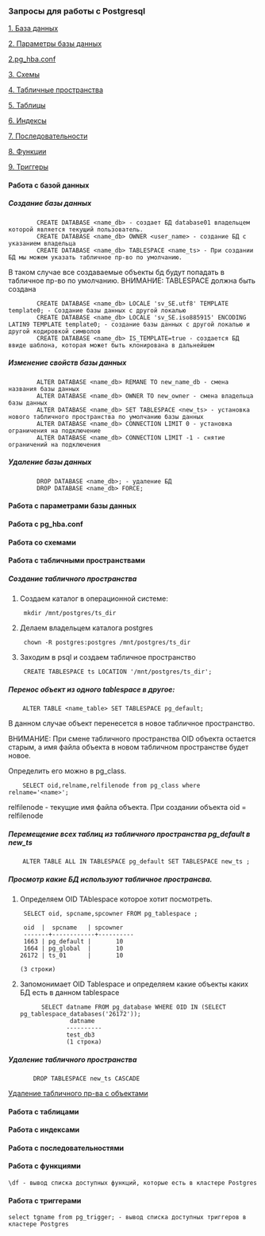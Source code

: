 ### Запросы для работы с Postgresql 
[1. База данных](https://github.com/Aleksey-10081967/Postgresql-study/blob/main/psql_query/readme.md#Работа-с-базой-данных)

[2. Параметры базы данных](https://github.com/Aleksey-10081967/Postgresql-study/blob/main/psql_query/readme.md#Работа-с-Параметрами-базы-данных)

[2.pg_hba.conf](https://github.com/Aleksey-10081967/Postgresql-study/blob/main/psql_query/readme.md#Работа-с-pg_hba.conf)

[3. Схемы](https://github.com/Aleksey-10081967/Postgresql-study/blob/main/psql_query/readme.md#Работа-со-схемами)

[4. Табличные пространства](https://github.com/Aleksey-10081967/Postgresql-study/blob/main/psql_query/readme.md#Работа-с-табличными-пространствами)

[5. Таблицы](https://github.com/Aleksey-10081967/Postgresql-study/blob/main/psql_query/readme.md#Работа-с-таблицами)

[6. Индексы](https://github.com/Aleksey-10081967/Postgresql-study/blob/main/psql_query/readme.md#Работа-с-индексами)

[7. Последовательности](https://github.com/Aleksey-10081967/Postgresql-study/blob/main/psql_query/readme.md#Работа-с-последовательностями)

[8. Функции](https://github.com/Aleksey-10081967/Postgresql-study/blob/main/psql_query/readme.md#Работа-с-функциями)

[9. Триггеры](https://github.com/Aleksey-10081967/Postgresql-study/blob/main/psql_query/readme.md#Работа-с-триггерами)

#### Работа с базой данных

##### Создание базы данных
            CREATE DATABASE <name_db> - создает БД database01 владельцем которой является текущий пользователь.
            CREATE DATABASE <name_db> OWNER <user_name> - создание БД с указанием владельца
            CREATE DATABASE <name_db> TABLESPACE <name_ts> - При создании БД мы можем указать табличное пр-во по умолчанию.
            
В таком случае все создаваемые объекты бд будут попадать в табличное пр-во по умолчанию. 
ВНИМАНИЕ: TABLESPACE должна быть создана
            
            CREATE DATABASE <name_db> LOCALE 'sv_SE.utf8' TEMPLATE template0; - Создание базы данных с другой локалью
            CREATE DATABASE <name_db> LOCALE 'sv_SE.iso885915' ENCODING LATIN9 TEMPLATE template0; - cоздание базы данных с другой локалью и другой кодировкой символов
            CREATE DATABASE <name_db> IS_TEMPLATE=true - создается БД ввиде шаблона, которая может быть клонирована в дальнейшем

##### Изменение свойств базы данных

            ALTER DATABASE <name_db> REMANE TO new_name_db - смена названия базы данных
            ALTER DATABASE <name_db> OWNER TO new_owner - смена владельца базы данных
            ALTER DATABASE <name_db> SET TABLESPACE <new_ts> - установка нового табличного пространства по умолчанию базы данных
            ALTER DATABASE <name_db> CONNECTION LIMIT 0 - установка ограничения на подключение
            ALTER DATABASE <name_db> CONNECTION LIMIT -1 - снятие ограничений на подключения
            
##### Удаление базы данных
            DROP DATABASE <name_db>; - удаление БД
            DROP DATABASE <name_db> FORCE;


#### Работа с параметрами базы данных

#### Работа с pg_hba.conf

#### Работа со схемами

#### Работа с табличными пространствами

##### Создание табличного пространства
1. Создаем каталог в операционной системе:
        
        mkdir /mnt/postgres/ts_dir
  
2. Делаем владельцем каталога postgres

        chown -R postgres:postgres /mnt/postgres/ts_dir

3. Заходим в psql и создаем табличное пространство

        CREATE TABLESPACE ts LOCATION '/mnt/postgres/ts_dir';
        
 
##### Перенос объект из одного tablespace в другое:

        ALTER TABLE <name_table> SET TABLESPACE pg_default;
    
В данном случае объект перенесется в новое табличное пространство.

ВНИМАНИЕ:
При смене табличного пространства OID объекта остается старым, а имя файла объекта в новом табличном пространстве будет новое.

Определить его можно в pg_class.

        SELECT oid,relname,relfilenode from pg_class where relname='<name>';

relfilenode - текущие имя файла объекта.
При создании объекта oid = relfilenode

##### Перемещение всех таблиц из табличного пространства pg_default в new_ts

        ALTER TABLE ALL IN TABLESPACE pg_default SET TABLESPACE new_ts ; 
        
##### Просмотр какие БД используют табличное пространсва.

1. Определяем OID TAblespace которое хотит посмотреть.

        SELECT oid, spcname,spcowner FROM pg_tablespace ;
        
        oid  |  spcname   | spcowner 
        -------+------------+----------
        1663 | pg_default |       10
        1664 | pg_global  |       10
       26172 | ts_01      |       10
       
       (3 строки)

2. Запомонимает OID Tablespace и определяем какие объекты каких БД есть в данном tablespace

             SELECT datname FROM pg_database WHERE OID IN (SELECT pg_tablespace_databases('26172'));
                     datname  
                    ----------
                    test_db3
                    (1 строка)
 
##### Удаление табличного пространства

           DROP TABLESPACE new_ts CASCADE 

[Удаление табличного пр-ва с объектами](https://github.com/Aleksey-10081967/Postgresql-study/blob/main/psql_query/tbs/drop_tablespace.md)

#### Работа с таблицами

#### Работа с индексами

#### Работа с последовательностями

#### Работа с функциями

    \df - вывод списка доступных функций, которые есть в кластере Postgres


#### Работа с триггерами

    select tgname from pg_trigger; - вывод списка доступных триггеров в кластере Postgres

